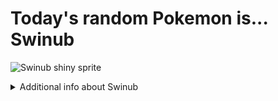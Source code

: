 # Today's random Pokemon is... Swinub

![Swinub shiny sprite](https://raw.githubusercontent.com/PokeAPI/sprites/master/sprites/pokemon/shiny/220.png)

<details>
<summary>Additional info about Swinub</summary>

| srpite type | image |
|------|------|
| back_default | ![Swinub back_default sprite](https://raw.githubusercontent.com/PokeAPI/sprites/master/sprites/pokemon/back/220.png) |
| back_shiny | ![Swinub back_shiny sprite](https://raw.githubusercontent.com/PokeAPI/sprites/master/sprites/pokemon/back/shiny/220.png) |
| front_default | ![Swinub front_default sprite](https://raw.githubusercontent.com/PokeAPI/sprites/master/sprites/pokemon/220.png) | </details>